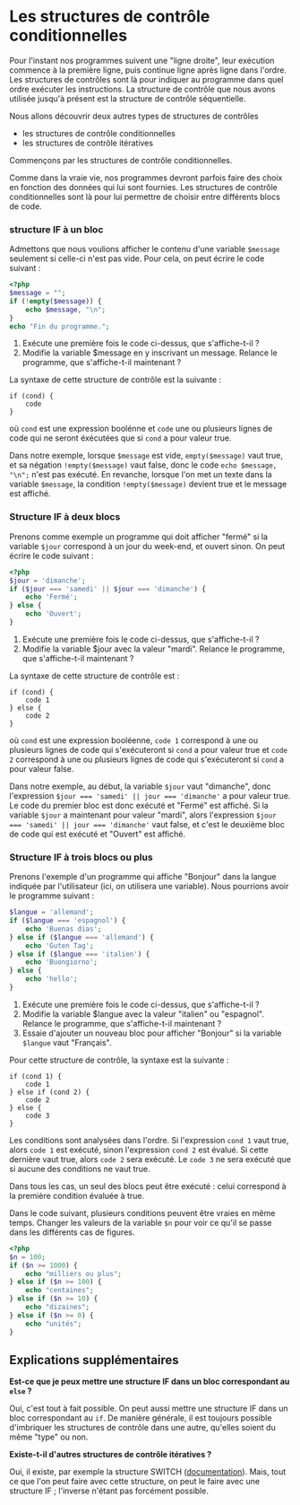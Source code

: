 # Les structures de contrôle conditionnelles

Pour l'instant nos programmes suivent une "ligne droite", leur exécution commence à la première ligne, puis continue ligne après ligne dans l'ordre. Les structures de contrôles sont là pour indiquer au programme dans quel ordre exécuter les instructions. La structure de contrôle que nous avons utilisée
jusqu'à présent est la structure de contrôle séquentielle.

Nous allons découvrir deux autres types de structures de contrôles
- les structures de contrôle conditionnelles
- les structures de contrôle itératives

Commençons par les structures de contrôle conditionnelles.

Comme dans la vraie vie, nos programmes devront parfois faire des choix en fonction des données qui lui sont fournies. Les structures de contrôle conditionnelles sont là pour lui permettre de choisir entre différents blocs de code.

### structure IF à un bloc

Admettons que nous voulions afficher le contenu d'une variable `$message` seulement si celle-ci n'est pas vide. Pour cela, on peut écrire le code suivant : 

```php runnable
<?php
$message = "";
if (!empty($message)) {
    echo $message, "\n";
}
echo "Fin du programme.";
```

1. Exécute une première fois le code ci-dessus, que s'affiche-t-il ? 
2. Modifie la variable $message en y inscrivant un message. Relance le programme, que s'affiche-t-il maintenant ?

La syntaxe de cette structure de contrôle est la suivante : 
```
if (cond) {
    code
} 
```
où `cond` est une expression boolénne et `code` une ou plusieurs lignes de code qui ne seront éxécutées que si `cond` a pour valeur true. 

Dans notre exemple, lorsque `$message` est vide, `empty($message)` vaut true, et sa négation `!empty($message)` vaut false, 
donc le code `echo $message, "\n";` n'est pas exécuté. En revanche, lorsque l'on met un texte dans la variable `$message`, la condition `!empty($message)`
devient true et le message est affiché.

### Structure IF à deux blocs

Prenons comme exemple un programme qui doit afficher "fermé" si la variable `$jour` correspond à un jour du week-end, et ouvert sinon. On peut écrire 
le code suivant : 

```php runnable
<?php
$jour = 'dimanche';
if ($jour === 'samedi' || $jour === 'dimanche') {
    echo 'Fermé';
} else {
    echo 'Ouvert';
}
```

1. Exécute une première fois le code ci-dessus, que s'affiche-t-il ? 
2. Modifie la variable $jour avec la valeur "mardi". Relance le programme, que s'affiche-t-il maintenant ?

La syntaxe de cette structure de contrôle est :

```
if (cond) {
    code 1
} else {
    code 2
}
```

où `cond` est une expression booléenne, `code 1` correspond à une ou plusieurs lignes de code qui s'exécuteront si `cond` a pour valeur true et `code 2` correspond à une ou plusieurs lignes de code qui s'exécuteront si `cond` a pour valeur false.

Dans notre exemple, au début, la variable `$jour` vaut "dimanche", donc l'expression `$jour === 'samedi' || jour === 'dimanche'` a pour valeur true. Le code du premier bloc est donc exécuté et "Fermé" est affiché. Si la variable `$jour` a maintenant pour valeur "mardi", alors l'expression `$jour === 'samedi' || jour === 'dimanche'` vaut false, et c'est le deuxième bloc de code qui est exécuté et "Ouvert" est affiché.

### Structure IF à trois blocs ou plus

Prenons l'exemple d'un programme qui affiche "Bonjour" dans la langue indiquée par l'utilisateur (ici, on utilisera une variable). Nous pourrions avoir le programme suivant : 

```php runnable
$langue = 'allemand';
if ($langue === 'espagnol') {
    echo 'Buenas dias';
} else if ($langue === 'allemand') {
    echo 'Guten Tag';
} else if ($langue === 'italien') {
    echo 'Buongiorno';
} else {
    echo 'hello';
}
```

1. Exécute une première fois le code ci-dessus, que s'affiche-t-il ? 
2. Modifie la variable $langue avec la valeur "italien" ou "espagnol". Relance le programme, que s'affiche-t-il maintenant ?
3. Essaie d'ajouter un nouveau bloc pour afficher "Bonjour" si la variable `$langue` vaut "Français".

Pour cette structure de contrôle, la syntaxe est la suivante : 

```
if (cond 1) {
    code 1
} else if (cond 2) {
    code 2
} else {
    code 3
}
```

Les conditions sont analysées dans l'ordre. Si l'expression `cond 1` vaut true, alors `code 1` est exécuté, sinon l'expression `cond 2` est évalué. Si cette dernière vaut true, alors `code 2` sera exécuté. Le `code 3` ne sera exécuté que si aucune des conditions ne vaut true.

Dans tous les cas, un seul des blocs peut être exécuté : celui correspond à la première condition évaluée à true.

Dans le code suivant, plusieurs conditions peuvent être vraies en même temps. Changer les valeurs de la variable `$n` pour voir ce qu'il se passe dans les différents cas de figures.

``` php runnable
<?php
$n = 100;
if ($n >= 1000) {
    echo "milliers ou plus";
} else if ($n >= 100) {
    echo "centaines";
} else if ($n >= 10) {
    echo "dizaines";
} else if ($n >= 0) {
    echo "unités";
}
```

## Explications supplémentaires

**Est-ce que je peux mettre une structure IF dans un bloc correspondant au `else` ?**

Oui, c'est tout à fait possible. On peut aussi mettre une structure IF dans un bloc correspondant au `if`. 
De manière générale, il est toujours possible d'imbriquer les structures de contrôle dans une autre, qu'elles soient du même "type" ou non. 

**Existe-t-il d'autres structures de contrôle itératives ?**

Oui, il existe, par exemple la structure SWITCH ([documentation](https://www.php.net/manual/fr/control-structures.switch.php)). Mais, tout ce que l'on peut faire avec cette structure, on peut le faire avec une structure IF ; l'inverse n'étant pas forcément possible.
